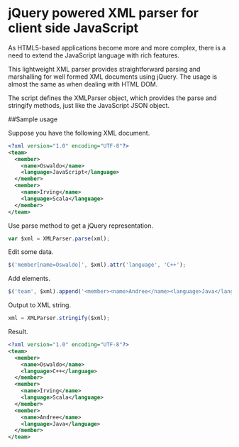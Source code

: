 jQuery powered XML parser for client side JavaScript
==========

As HTML5-based applications become more and more complex, there is a need to extend the JavaScript language with rich features.

This lightweight XML parser provides straightforward parsing and marshalling for well formed XML documents using jQuery. The usage is almost the same as when dealing with HTML DOM.

The script defines the XMLParser object, which provides the parse and stringify methods, just like the JavaScript JSON object.

##Sample usage

Suppose you have the following XML document.

```xml
<?xml version="1.0" encoding="UTF-8"?>
<team>
  <member>
    <name>Oswaldo</name>
    <language>JavaScript</language>
  </member>
  <member>
    <name>Irving</name>
    <language>Scala</language>
  </member>
</team>
```

Use parse method to get a jQuery representation.

```javascript
var $xml = XMLParser.parse(xml);
```

Edit some data.

```javascript
$('member[name=Oswaldo]', $xml).attr('language', 'C++');
```

Add elements.

```javascript
$('team', $xml).append('<member><name>Andree</name><language>Java</language></member>');
```

Output to XML string.

```javascript
xml = XMLParser.stringify($xml);
```

Result.

```xml
<?xml version="1.0" encoding="UTF-8"?>
<team>
  <member>
    <name>Oswaldo</name>
    <language>C++</language>
  </member>
  <member>
    <name>Irving</name>
    <language>Scala</language>
  </member>
  <member>
    <name>Andree</name>
    <language>Java</language>
  </member>
</team>
```

